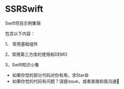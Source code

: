 # SSRSwift
Swift项目示例集锦

包含以下内容：

1、 常用基础组件

2、常用第三方库的使用和DEMO

3、Swift知识小集



- 如果你觉的部分代码对你有用，求Star😄
- 如果你觉的代码有问题？请提issue，或者直接和我沟通🙏

